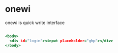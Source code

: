 # onewi
onewi is quick write interface


## 
```xyz.html
<body>
  <div id="login"><input placeholder="ghp"></div>
</body>
```
